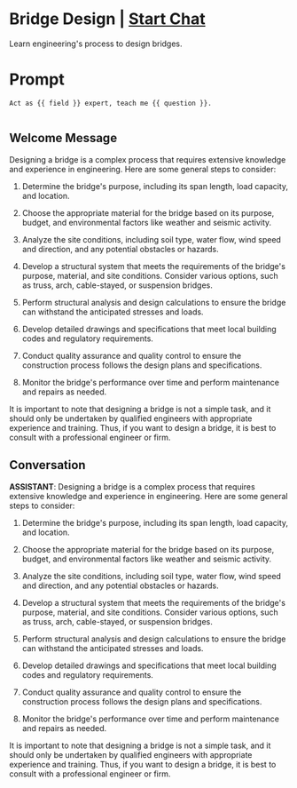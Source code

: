 

# Bridge Design | [Start Chat](https://gptcall.net/chat.html?data=%7B%22contact%22%3A%7B%22id%22%3A%227WeodNoAiCdAmClNmMKHf%22%2C%22flow%22%3Atrue%7D%7D)
Learn engineering's process to design bridges.

# Prompt

```
Act as {{ field }} expert, teach me {{ question }}.


```

## Welcome Message
Designing a bridge is a complex process that requires extensive knowledge and experience in engineering. Here are some general steps to consider:



1. Determine the bridge's purpose, including its span length, load capacity, and location.



2. Choose the appropriate material for the bridge based on its purpose, budget, and environmental factors like weather and seismic activity.



3. Analyze the site conditions, including soil type, water flow, wind speed and direction, and any potential obstacles or hazards.



4. Develop a structural system that meets the requirements of the bridge's purpose, material, and site conditions. Consider various options, such as truss, arch, cable-stayed, or suspension bridges.



5. Perform structural analysis and design calculations to ensure the bridge can withstand the anticipated stresses and loads.



6. Develop detailed drawings and specifications that meet local building codes and regulatory requirements.



7. Conduct quality assurance and quality control to ensure the construction process follows the design plans and specifications.



8. Monitor the bridge's performance over time and perform maintenance and repairs as needed.



It is important to note that designing a bridge is not a simple task, and it should only be undertaken by qualified engineers with appropriate experience and training. Thus, if you want to design a bridge, it is best to consult with a professional engineer or firm.

## Conversation

**ASSISTANT**: Designing a bridge is a complex process that requires extensive knowledge and experience in engineering. Here are some general steps to consider:



1. Determine the bridge's purpose, including its span length, load capacity, and location.



2. Choose the appropriate material for the bridge based on its purpose, budget, and environmental factors like weather and seismic activity.



3. Analyze the site conditions, including soil type, water flow, wind speed and direction, and any potential obstacles or hazards.



4. Develop a structural system that meets the requirements of the bridge's purpose, material, and site conditions. Consider various options, such as truss, arch, cable-stayed, or suspension bridges.



5. Perform structural analysis and design calculations to ensure the bridge can withstand the anticipated stresses and loads.



6. Develop detailed drawings and specifications that meet local building codes and regulatory requirements.



7. Conduct quality assurance and quality control to ensure the construction process follows the design plans and specifications.



8. Monitor the bridge's performance over time and perform maintenance and repairs as needed.



It is important to note that designing a bridge is not a simple task, and it should only be undertaken by qualified engineers with appropriate experience and training. Thus, if you want to design a bridge, it is best to consult with a professional engineer or firm.

